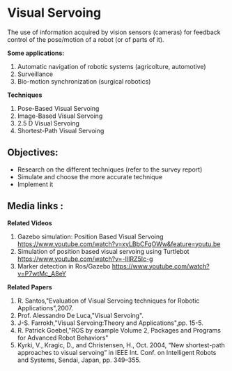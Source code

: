 # Visual Servoing
 The use of information acquired by vision sensors (cameras) for feedback control of the pose/motion of a robot (or of parts of it).
 
 **Some applications:**
 1. Automatic navigation of robotic systems (agricolture, automotive) 
 2. Surveillance
 3. Bio-motion synchronization (surgical robotics)
 
 
  **Techniques**
  1. Pose-Based Visual Servoing
  2. Image-Based Visual Servoing
  3. 2.5 D Visual Servoing
  4. Shortest-Path Visual Servoing
 

## Objectives:
- Research on the different techniques (refer to the survey report)
- Simulate and choose the more accurate technique
- Implement it


## Media links :

**Related Videos**
1. Gazebo simulation: Position Based Visual Servoing https://www.youtube.com/watch?v=xyLBbCFqOWw&feature=youtu.be
2. Simulation of position based visual servoing using Turtlebot https://www.youtube.com/watch?v=-IIlRZ5Ic-g
3. Marker detection in Ros/Gazebo https://www.youtube.com/watch?v=P7wtMc_A8eY

**Related Papers**
1. R. Santos,"Evaluation of Visual Servoing techniques for Robotic Applications",2007.
2. Prof. Alessandro De Luca,"Visual Servoing".
3. J-S. Farrokh,"Visual Servoing:Theory and Applications",pp. 15-5.
4. R. Patrick Goebel,"ROS by example Volume 2, Packages and Programs for Advanced Robot Behaviors"
5. Kyrki, V., Kragic, D., and Christensen, H., Oct. 2004, “New shortest-path approaches to visual
servoing” in IEEE Int. Conf. on Intelligent Robots and Systems, Sendai, Japan, pp. 349–355.
